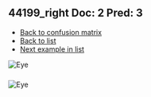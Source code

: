 ## 44199_right Doc: 2 Pred: 3
- [Back to confusion matrix](https://github.com/juliandewit/kaggle_retinopathy/blob/master/matrix.md)
- [Back to list](https://github.com/juliandewit/kaggle_retinopathy/blob/master/lists/23/list.md)
- [Next example in list](https://github.com/juliandewit/kaggle_retinopathy/blob/master/lists/23/46/4624_left.md)

![Eye](https://retinopaty.blob.core.windows.net/size1024/44199_right_2.jpeg)

### 

![Eye]()
